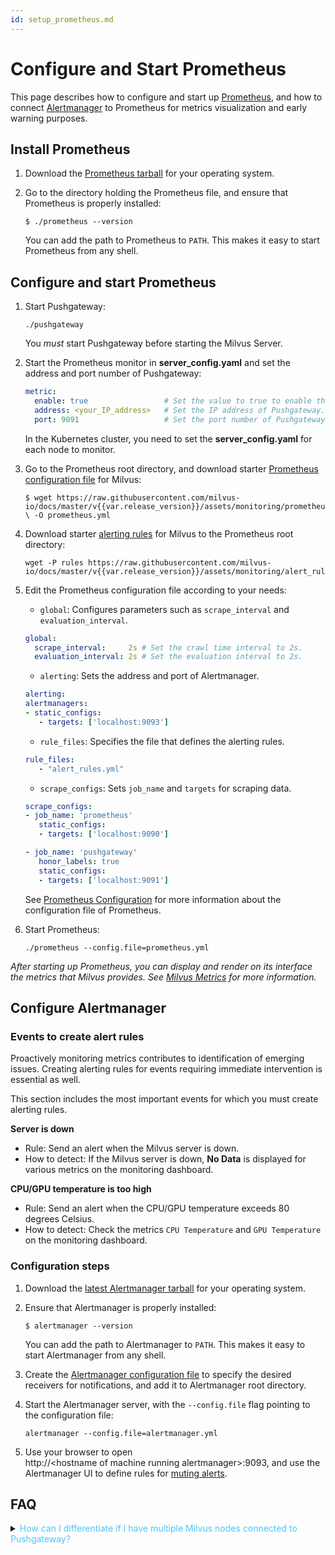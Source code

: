 ```yaml
---
id: setup_prometheus.md
---
```


# Configure and Start Prometheus

This page describes how to configure and start up [Prometheus](https://prometheus.io/), and how to connect [Alertmanager](https://prometheus.io/docs/alerting/alertmanager/) to Prometheus for metrics visualization and early warning purposes.


## Install Prometheus

1. Download the [Prometheus tarball](https://prometheus.io/download/) for your operating system.

2. Go to the directory holding the Prometheus file, and ensure that Prometheus is properly installed:

   ```shell
   $ ./prometheus --version
   ```

   <div class="alert note">
   You can add the path to Prometheus to <code>PATH</code>. This makes it easy to start Prometheus from any shell.
   </div>

## Configure and start Prometheus

1. Start Pushgateway:

    ```shell
    ./pushgateway
    ```

    <div class="alert warning">
    You <i>must</i> start Pushgateway before starting the Milvus Server.
    </div>
    
2. Start the Prometheus monitor in **server_config.yaml** and set the address and port number of Pushgateway:

    ```yaml
    metric:
      enable: true                 # Set the value to true to enable the Prometheus monitor.
      address: <your_IP_address>   # Set the IP address of Pushgateway.
      port: 9091                   # Set the port number of Pushgateway.
    ```

    <div class="alert note">
    In the Kubernetes cluster, you need to set the <b>server_config.yaml</b> for each node to monitor.
    </div>

3. Go to the Prometheus root directory, and download starter [Prometheus configuration file](https://github.com/milvus-io/docs/blob/master/v{{var.release_version}}/assets/monitoring/prometheus.yml) for Milvus:

   ```shell
   $ wget https://raw.githubusercontent.com/milvus-io/docs/master/v{{var.release_version}}/assets/monitoring/prometheus.yml \ -O prometheus.yml
   ```

4. Download starter [alerting rules](https://github.com/milvus-io/docs/blob/master/v{{var.release_version}}/assets/monitoring/alert_rules.yml) for Milvus to the Prometheus root directory:

   ```shell
   wget -P rules https://raw.githubusercontent.com/milvus-io/docs/master/v{{var.release_version}}/assets/monitoring/alert_rules.yml
   ```

5. Edit the Prometheus configuration file according to your needs:

   - `global`: Configures parameters such as `scrape_interval` and `evaluation_interval`.

   ```yaml
   global:
     scrape_interval:     2s # Set the crawl time interval to 2s.
     evaluation_interval: 2s # Set the evaluation interval to 2s.
   ```

   - `alerting`: Sets the address and port of Alertmanager.

   ```yaml
   alerting:
   alertmanagers:
   - static_configs:
      - targets: ['localhost:9093']
   ```

   - `rule_files`: Specifies the file that defines the alerting rules.

   ```yaml
   rule_files:
      - "alert_rules.yml"
   ```

   - `scrape_configs`: Sets `job_name` and `targets` for scraping data.

   ```yaml
   scrape_configs:
   - job_name: 'prometheus'
      static_configs:
      - targets: ['localhost:9090']

   - job_name: 'pushgateway'
      honor_labels: true
      static_configs:
      - targets: ['localhost:9091']
   ```

   <div class="alert note">
    See <a href="https://prometheus.io/docs/prometheus/latest/configuration/configuration/">Prometheus Configuration</a> for more information about the configuration file of Prometheus.
   </div>
   
6. Start Prometheus:

    ```shell
    ./prometheus --config.file=prometheus.yml
    ```

*After starting up Prometheus, you can display and render on its interface the metrics that Milvus provides. See [Milvus Metrics](milvus_metrics.md) for more information.*

## Configure Alertmanager


### Events to create alert rules

Proactively monitoring metrics contributes to identification of emerging issues. Creating alerting rules for events requiring immediate intervention is essential as well.

This section includes the most important events for which you must create alerting rules.

**Server is down**

- Rule: Send an alert when the Milvus server is down.
- How to detect: If the Milvus server is down, **No Data** is displayed for various metrics on the monitoring dashboard.

**CPU/GPU temperature is too high**

- Rule: Send an alert when the CPU/GPU temperature exceeds 80 degrees Celsius.
- How to detect: Check the metrics `CPU Temperature` and  `GPU Temperature` on the monitoring dashboard.


### Configuration steps

1. Download the [latest Alertmanager tarball](https://prometheus.io/download/#alertmanager) for your operating system.

2. Ensure that Alertmanager is properly installed:

   ```shell
   $ alertmanager --version
   ```

   <div class="alert note">
   You can add the path to Alertmanager to <code>PATH</code>. This makes it easy to start Alertmanager from any shell.
   </div>

3. Create the [Alertmanager configuration file](https://prometheus.io/docs/alerting/configuration/) to specify the desired receivers for notifications, and add it to Alertmanager root directory.

4. Start the Alertmanager server, with the `--config.file` flag pointing to the configuration file:

   ```shell
   alertmanager --config.file=alertmanager.yml
   ```

5. Use your browser to open http://&lt;hostname&nbsp;of&nbsp;machine&nbsp;running&nbsp;alertmanager&gt;:9093, and use the Alertmanager UI to define rules for [muting alerts](https://prometheus.io/docs/alerting/alertmanager/#silences).


## FAQ


<details>
<summary><font color="#4fc4f9">How can I differentiate if I have multiple Milvus nodes connected to Pushgateway?</font></summary>
{{fragments/faq_prometheus_differentiate_data_source.md}}
</details>

